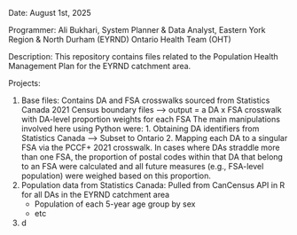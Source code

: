 Date: August 1st, 2025

Programmer: Ali Bukhari, System Planner & Data Analyst, Eastern York Region & North Durham (EYRND) Ontario Health Team (OHT)

Description:
This repository contains files related to the Population Health Management Plan for the EYRND catchment area.

Projects:

1. Base files: Contains DA and FSA crosswalks sourced from Statistics Canada 2021 Census boundary files --> output = a DA x FSA crosswalk with DA-level proportion weights for each FSA
              The main manipulations involved here using Python were:
               1. Obtaining DA identifiers from Statistics Canada --> Subset to Ontario
               2. Mapping each DA to a singular FSA via the PCCF+ 2021 crosswalk. In cases where DAs straddle more than one FSA, the proportion of postal codes within that DA that belong to an FSA were calculated and all future measures (e.g., FSA-level population) were weighed based on this proportion.
3. Population data from Statistics Canada: Pulled from CanCensus API in R for all DAs in the EYRND catchment area
   - Population of each 5-year age group by sex
   - etc
5. d

